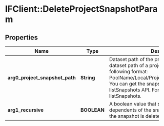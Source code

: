 # IFClient::DeleteProjectSnapshotParam

## Properties
Name | Type | Description | Notes
------------ | ------------- | ------------- | -------------
**arg0_project_snapshot_path** | **String** | Dataset path of the project snapshot. The dataset path of a project snapshot has the following format: PoolName/Local/ProjectName@SnapshotName. You can get the snapshotPath from the listSnapshots API. For more information, see listSnapshots.  | 
**arg1_recursive** | **BOOLEAN** | A boolean value that specifies whether dependents of the snapshot are deleted before the snapshot is deleted.  | 


